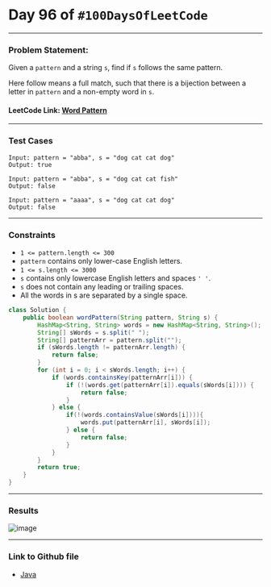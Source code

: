 # Day 96 of `#100DaysOfLeetCode`

___
### Problem Statement:  
Given a `pattern` and a string `s`, find if `s` follows the same pattern.

Here follow means a full match, such that there is a bijection between a letter in `pattern` and a non-empty word in `s`.


#### LeetCode Link: [Word Pattern](https://leetcode.com/problems/word-pattern/description/)
___


### Test Cases
```
Input: pattern = "abba", s = "dog cat cat dog"
Output: true
```
```
Input: pattern = "abba", s = "dog cat cat fish"
Output: false
```
```
Input: pattern = "aaaa", s = "dog cat cat dog"
Output: false
```
___

### Constraints 
* `1 <= pattern.length <= 300`
* `pattern` contains only lower-case English letters.
* `1 <= s.length <= 3000`
* `s` contains only lowercase English letters and spaces `' '`.
* `s` does not contain any leading or trailing spaces.
* All the words in s are separated by a single space.

```java
class Solution {
    public boolean wordPattern(String pattern, String s) {
        HashMap<String, String> words = new HashMap<String, String>();
        String[] sWords = s.split(" ");
        String[] patternArr = pattern.split("");
        if (sWords.length != patternArr.length) {
            return false;
        }
        for (int i = 0; i < sWords.length; i++) {
            if (words.containsKey(patternArr[i])) {
                if (!(words.get(patternArr[i]).equals(sWords[i]))) {
                    return false;
                }
            } else {
                if(!(words.containsValue(sWords[i]))){
                    words.put(patternArr[i], sWords[i]);
                } else {
                    return false;
                }
            }
        }
        return true;
    }
}
```
___
### Results
![image](https://github.com/studentdevelops/100DaysOfLeetCode/assets/31382363/3fcf0ac8-1348-485c-b537-af0208bf1549)

___

### Link to Github file  
* [Java](https://github.com/studentdevelops/100DaysOfLeetCode/blob/911314ae84c3461706c6e3cb9abd908c4922ea21/Day96_Word_Pattern/code.java)
